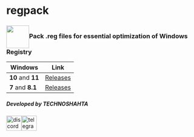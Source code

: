 # regpack
### <img align="center" width="60" height="60" src="https://upload.wikimedia.org/wikipedia/en/9/97/Registry_Editor_icon.png">Pack .reg files for essential optimization of Windows Registry
| Windows  | Link |
| ------------- | ------------- |
| **10** and **11**  | [Releases](https://github.com/donkrage/regpack/releases/tag/win10-win11)  |
| **7** and **8.1**  | [Releases](https://github.com/donkrage/regpack/releases/tag/win7-win8)  |
##### Developed by TECHNOSHAHTA
[<img src='https://cdn.jsdelivr.net/npm/simple-icons@3.0.1/icons/discord.svg' alt='discord' height='40'>](https://discord.gg/mB6DprqmR9)[<img src='https://cdn.jsdelivr.net/npm/simple-icons@3.0.1/icons/telegram.svg' alt='telegram' height='40'>](https://t.me/TECHNOSHAHTA)
